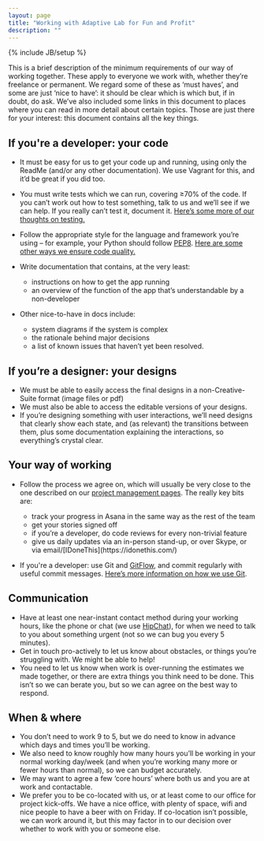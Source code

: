 ```yaml
---
layout: page
title: "Working with Adaptive Lab for Fun and Profit"
description: ""
---
```

{% include JB/setup %}

This is a brief description of the minimum requirements of our way of working together. These apply to everyone we work with, whether they’re freelance or permanent. We regard some of these as ‘must haves’, and some are just ‘nice to have’: it should be clear which is which but, if in doubt, do ask. We’ve also included some links in this document to places where you can read in more detail about certain topics. Those are just there for your interest: this document contains all the key things.


If you're a developer: your code
--------------------------------

* It must be easy for us to get your code up and running, using only the ReadMe (and/or any other documentation). We use Vagrant for this, and it’d be great if you did too.
* You must write tests which we can run, covering ≥70% of the code. If you can’t work out how to test something, talk to us and we’ll see if we can help. If you really can’t test it, document it. [Here’s some more of our thoughts on testing.](/pages/testing.html)
* Follow the appropriate style for the language and framework you’re using – for example, your Python should follow [PEP8](http://www.python.org/dev/peps/pep-0008/). [Here are some other ways we ensure code quality.](/pages/ensuring-quality.html)
* Write documentation that contains, at the very least:

    <ul>
        <li>instructions on how to get the app running</li>
        <li>an overview of the function of the app that’s understandable by a non-developer</li>
    </ul>

* Other nice-to-have in docs include:

    <ul>
        <li>system diagrams if the system is complex</li>
        <li>the rationale behind major decisions</li>
        <li>a list of known issues that haven’t yet been resolved.</li>
    </ul>


If you’re a designer: your designs
----------------------------------

* We must be able to easily access the final designs in a non-Creative-Suite format (image files or pdf)
* We must also be able to access the editable versions of your designs.
* If you’re designing something with user interactions, we’ll need designs that clearly show each state, and (as relevant) the transitions between them, plus some documentation explaining the interactions, so everything’s crystal clear.

Your way of working
-------------------

* Follow the process we agree on, which will usually be very close to the one described on our [project management pages](/pages/project-management.html). The really key bits are:

    <ul>
        <li>track your progress in Asana in the same way as the rest of the team</li>
        <li>get your stories signed off</li>
        <li>if you’re a developer, do code reviews for every non-trivial feature</li>
        <li>give us daily updates via an in-person stand-up, or over Skype, or via email/[IDoneThis](https://idonethis.com/)</li>
    </ul>

* If you're a developer: use Git and [GitFlow](http://jeffkreeftmeijer.com/2010/why-arent-you-using-git-flow/), and commit regularly with useful commit messages. [Here’s more information on how we use Git](/pages/using-git.html).

Communication
-------------

* Have at least one near-instant contact method during your working hours, like the phone or chat (we use [HipChat](http://www.hipchat.com)), for when we need to talk to you about something urgent (not so we can bug you every 5 minutes).
* Get in touch pro-actively to let us know about obstacles, or things you’re struggling with. We might be able to help!
* You need to let us know when work is over-running the estimates we made together, or there are extra things you think need to be done. This isn’t so we can berate you, but so we can agree on the best way  to respond.

When & where
------------

* You don’t need to work 9 to 5, but we do need to know in advance which days and times you’ll be working.
* We also need to know roughly how many hours you’ll be working in your normal working day/week (and when you’re working many more or fewer hours than normal), so we can budget accurately.
* We may want to agree a few ‘core hours’ where both us and you are at work and contactable.
* We prefer you to be co-located with us, or at least come to our office for project kick-offs. We have a nice office, with plenty of space, wifi and nice people to have a beer with on Friday. If co-location isn’t possible, we can work around it, but this may factor in to our decision over whether to work with you or someone else.
